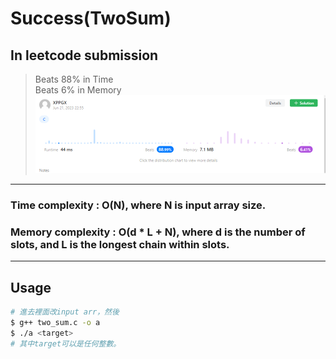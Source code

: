 # Success(TwoSum)
## In leetcode submission
> Beats 88% in Time<br>
> Beats 6% in Memory<br>![Alt text](image.png)
---
### Time complexity : O(N), where N is input array size. <br>
### Memory complexity : O(d * L + N), where d is the number of slots, and L is the longest chain within slots.
---
## Usage
```bash
# 進去裡面改input arr，然後
$ g++ two_sum.c -o a
$ ./a <target>
# 其中target可以是任何整數。
```
